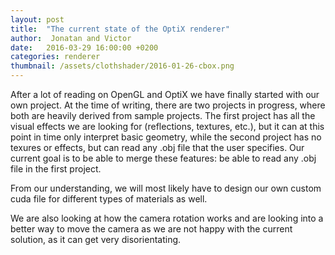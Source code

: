 ```yaml
---
layout: post
title:  "The current state of the OptiX renderer"
author:  Jonatan and Victor
date:   2016-03-29 16:00:00 +0200
categories: renderer
thumbnail: /assets/clothshader/2016-01-26-cbox.png
---
```



After a lot of reading on OpenGL and OptiX we have finally started with our own project. 
At the time of writing, there are two projects in progress, where both are heavily derived from sample projects. The first project has all the visual effects we are looking for (reflections, textures, etc.), but it can at this point in time only interpret basic geometry, while the second project has no texures or effects, but can read any .obj file that the user specifies. Our current goal is to be able to merge these features: be able to read any .obj file in the first project. 

From our understanding, we will most likely have to design our own custom cuda file for different types of materials as well.

We are also looking at how the camera rotation works and are looking into a better way to move the camera as we are not happy with the current solution, as it can get very disorientating.

